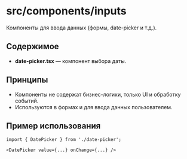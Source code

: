 # src/components/inputs

Компоненты для ввода данных (формы, date-picker и т.д.).

## Содержимое
- **date-picker.tsx** — компонент выбора даты.

## Принципы
- Компоненты не содержат бизнес-логики, только UI и обработку событий.
- Используются в формах и для ввода данных пользователем.

## Пример использования

```tsx
import { DatePicker } from './date-picker';

<DatePicker value={...} onChange={...} />
``` 